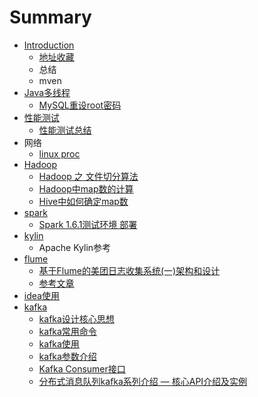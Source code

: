 # Summary

* [Introduction](README.md)
   * [地址收藏](di_zhi_shou_cang.md)
   * 总结
   * mven
* [Java多线程](javaduo_xian_cheng.md)
   * [MySQL重设root密码](mysqlzhong_she_root_mi_ma.md)
* [性能测试](xing_neng_ce_shi.md)
   * [性能测试总结](xing_neng_ce_shi_zong_jie.md)
* 网络
   * [linux proc](linux_proc.md)
* [Hadoop](hadoop.md)
   * [Hadoop 之 文件切分算法](hadoop_zhi_wen_jian_qie_fen_suan_fa.md)
   * [Hadoop中map数的计算](hadoopzhong_map_shu_de_ji_suan.md)
   * [Hive中如何确定map数](hivezhong_ru_he_que_ding_map_shu.md)
* [spark](spark.md)
   * [Spark 1.6.1测试环境 部署](spark_161ce_shi_huan_jing_bu_shu.md)
* [kylin](kylin.md)
   * Apache Kylin参考
* [flume](flume.md)
   * [基于Flume的美团日志收集系统(一)架构和设计](ji_yuflume_de_mei_tuan_ri_zhi_shou_ji_xi_7edf28_4e.md)
   * [参考文章](can_kao_wen_zhang.md)
* [idea使用](ideashi_yong.md)
* [kafka](kafka.md)
   * [kafka设计核心思想](kafkashe_ji_he_xin_si_xiang.md)
   * [kafka常用命令](kafkachang_yong_ming_ling.md)
   * [kafka使用](kafkashi_yong.md)
   * [kafka参数介绍](kafkacan_shu_jie_shao.md)
   * [Kafka Consumer接口](kafka_consumerjie_kou.md)
   * [分布式消息队列kafka系列介绍 — 核心API介绍及实例](fen_bu_shi_xiao_xi_dui_lie_kafka_xi_lie_jie_shao__.md)

